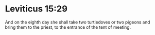 # Leviticus 15:29

And on the eighth day she shall take two turtledoves or two pigeons and bring them to the priest, to the entrance of the tent of meeting.
